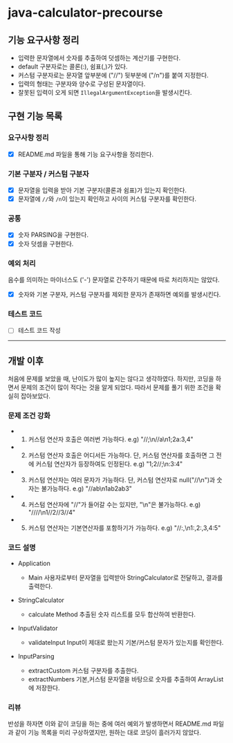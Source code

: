 # java-calculator-precourse

## 기능 요구사항 정리
- 입력한 문자열에서 숫자를 추출하여 덧셈하는 계산기를 구현한다.
- default 구분자로는 콜론(:), 쉼표(,)가 있다.
- 커스텀 구분자로는 문자열 앞부분에 ("//") 뒷부분에 ("/n")를 붙여 지정한다.
- 입력의 형태는 구분자와 양수로 구성된 문자열이다.
- 잘못된 입력이 오게 되면 `IllegalArgumentException`을 발생시킨다.

## 구현 기능 목록
### 요구사항 정리
- [x] README.md 파일을 통해 기능 요구사항을 정리한다.

### 기본 구분자 / 커스텀 구분자
- [x] 문자열을 입력을 받아 기본 구분자(콜론과 쉼표)가 있는지 확인한다.
- [x] 문자열에 `//`와 `/n`이 있는지 확인하고 사이의 커스텀 구분자를 확인한다.

### 공통
- [x] 숫자 PARSING을 구현한다.
- [x] 숫자 덧셈을 구현한다.

### 예외 처리
음수를 의미하는 마이너스도 ('-') 문자열로 간주하기 때문에 따로 처리하지는 않았다.

- [x] 숫자와 기본 구분자, 커스텀 구분자를 제외한 문자가 존재하면 예외를 발생시킨다. 

### 테스트 코드
- [ ] 테스트 코드 작성
---
## 개발 이후
처음에 문제를 보았을 때, 난이도가 많이 높지는 않다고 생각하였다.
하지만, 코딩을 하면서 문제의 조건이 많이 적다는 것을 알게 되었다.
따라서 문제를 풀기 위한 조건을 확실히 잡아보았다.

### 문제 조건 강화
- 1. 커스텀 연산자 호출은 여러번 가능하다.
    e.g) "//;\n//a\n1;2a:3,4"
- 2. 커스텀 연산자 호출은 어디서든 가능하다. 단, 커스텀 연산자를 호출하면 그 전에 커스텀 연산자가 등장하여도 인정된다.
    e.g) "1;2//;\n:3:4"
- 3. 커스텀 연산자는 여러 문자가 가능하다. 단, 커스텀 연산자로 null("//\n")과 숫자는 불가능하다.
    e.g) "//ab\n1ab2ab3"
- 4. 커스텀 연산자에 "//"가 들어갈 수는 있지만, "\n"은 불가능하다.
    e.g) "////\n1//2//3//4"
- 5. 커스텀 연산자는 기본연산자를 포함하기가 가능하다.
    e.g) "//:,\n1:,2:,3,4:5"

### 코드 설명
- Application
  - Main
    사용자로부터 문자열을 입력받아 StringCalculator로 전달하고, 결과를 출력한다.

- StringCalculator
  - calculate Method
    추출된 숫자 리스트를 모두 합산하여 반환한다.

- InputValidator
  - validateInput
    Input이 제대로 왔는지 기본/커스텀 문자가 있는지를 확인한다.

- InputParsing
  - extractCustom
    커스텀 구분자를 추출한다.
  - extractNumbers
    기본,커스텀 문자열을 바탕으로 숫자를 추출하여 ArrayList에 저장한다.

### 리뷰
반성을 하자면 이와 같이 코딩을 하는 중에 여러 예외가 발생하면서 README.md 파일과 같이 기능 목록을 미리 구상하였지만, 원하는 대로 코딩이 흘러가지 않았다.

